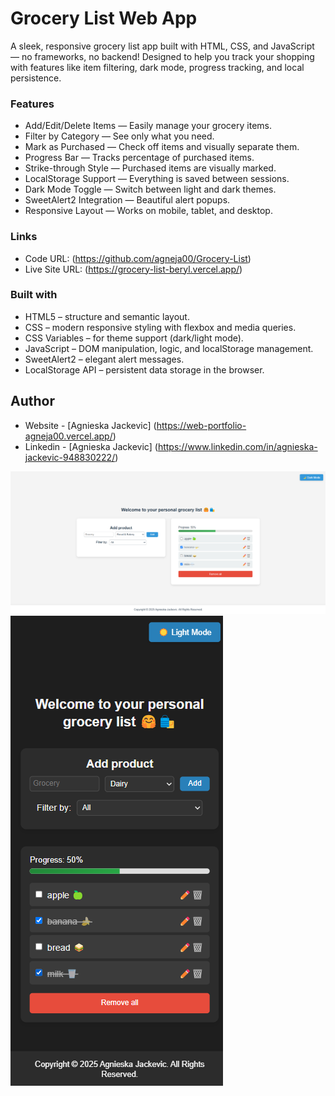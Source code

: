 # Grocery List Web App

A sleek, responsive grocery list app built with HTML, CSS, and JavaScript — no frameworks, no backend! Designed to help you track your shopping with features like item filtering, dark mode, progress tracking, and local persistence.

### Features

- Add/Edit/Delete Items — Easily manage your grocery items.
- Filter by Category — See only what you need.
- Mark as Purchased — Check off items and visually separate them.
- Progress Bar — Tracks percentage of purchased items.
- Strike-through Style — Purchased items are visually marked.
- LocalStorage Support — Everything is saved between sessions.
- Dark Mode Toggle — Switch between light and dark themes.
- SweetAlert2 Integration — Beautiful alert popups.
- Responsive Layout — Works on mobile, tablet, and desktop.

### Links

- Code URL: (https://github.com/agneja00/Grocery-List)
- Live Site URL: (https://grocery-list-beryl.vercel.app/)

### Built with

- HTML5 – structure and semantic layout.
- CSS – modern responsive styling with flexbox and media queries.
- CSS Variables – for theme support (dark/light mode).
- JavaScript – DOM manipulation, logic, and localStorage management.
- SweetAlert2 – elegant alert messages.
- LocalStorage API – persistent data storage in the browser.

## Author

- Website - [Agnieska Jackevic] (https://web-portfolio-agneja00.vercel.app/)
- Linkedin - [Agnieska Jackevic] (https://www.linkedin.com/in/agnieska-jackevic-948830222/)

![Screenshot](./assets/grocery_list_desktop_light.png)
![Screenshot](./assets/grocery_list_mobile_dark.png)

